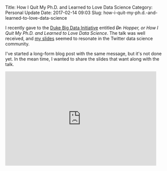 Title: How I Quit My Ph.D. and Learned to Love Data Science
Category: Personal Update
Date: 2017-02-14 09:03
Slug: how-i-quit-my-ph.d.-and-learned-to-love-data-science

I recently gave to the [Duke Big Data Initiative](http://bigdata.duke.edu/) entitled _<s>Dr.</s> Hopper, or How I Quit My Ph.D. and Learned to Love Data Science_. The talk was well received, and [my slides](https://twitter.com/tdhopper/status/827239362404433922/photo/1) seemed to resonate in the Twitter data science community.

I've started a long-form blog post with the same message, but it's not done yet. In the mean time, I wanted to share the slides that want along with the talk.

<div class="embed-responsive embed-responsive-16by9">
<iframe src="https://docs.google.com/presentation/d/1_wdSh2PFxiqBegt5PcatbEiQaganlgdb5bH7V2jHXZI/embed?start=false&loop=false&delayms=10000" frameborder="0" width="480" height="299" allowfullscreen="true" mozallowfullscreen="true" webkitallowfullscreen="true"></iframe>
</div>